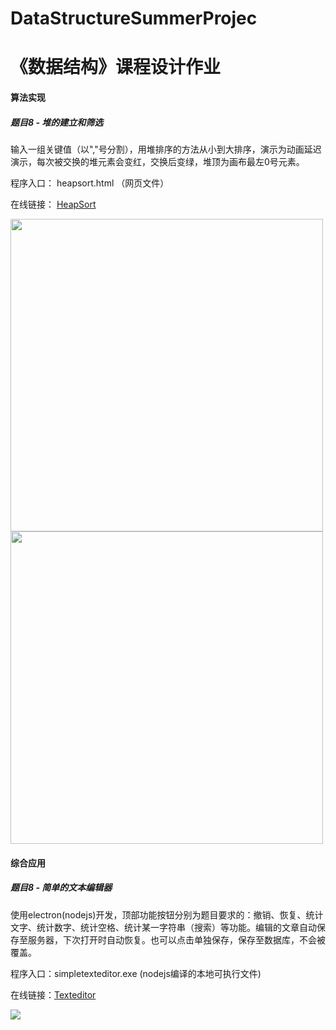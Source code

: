 # DataStructureSummerProjec<h1>《数据结构》课程设计作业</h1>
<div class="divider"></div>
<h4>算法实现</h4>
<h5>题目8 - 堆的建立和筛选</h5>
<p>输入一组关键值（以","号分割），用堆排序的方法从小到大排序，演示为动画延迟演示，每次被交换的堆元素会变红，交换后变绿，堆顶为画布最左0号元素。</p>
<p>程序入口： heapsort.html （网页文件）</p>
<p>在线链接： <a href="http://azusebox.moe/heapsort">HeapSort</a></p>
<img src="http://azusebox.moe/wp-content/uploads/2018/09/2018-09-06-1.png" alt="" style="width:500px;">
<img src="http://azusebox.moe/wp-content/uploads/2018/09/2018-09-06-2.png" alt="" style="width:500px;">
<div class="divider"></div>
<h4>综合应用</h4>
<h5>题目8 - 简单的文本编辑器</h5>
<p>使用electron(nodejs)开发，顶部功能按钮分别为题目要求的：撤销、恢复、统计文字、统计数字、统计空格、统计某一字符串（搜索）等功能。编辑的文章自动保存至服务器，下次打开时自动恢复。也可以点击单独保存，保存至数据库，不会被覆盖。</p>
<p>程序入口：simpletexteditor.exe (nodejs编译的本地可执行文件)</p>
<p>在线链接：<a href="http://azusebox.moe/editor">Texteditor</a></p>
<img src="http://azusebox.moe/wp-content/uploads/2018/08/FireShot-Capture-4-简单文本编辑器-http___azusebox.moe_editor_.png"
